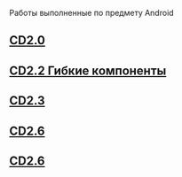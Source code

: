 Работы выполненные по предмету Android

## [CD2.0](https://github.com/qweeep/Android/blob/main/CD2.0)
## [CD2.2 Гибкие компоненты](https://github.com/qweeep/Android/blob/main/CD2.2)
## [CD2.3](https://github.com/qweeep/Android/tree/main/CD2.3)
## [CD2.6](https://github.com/qweeep/Android/tree/main/CD2.6)
## [CD2.6](https://github.com/qweeep/Android/tree/main/СD2.7)
